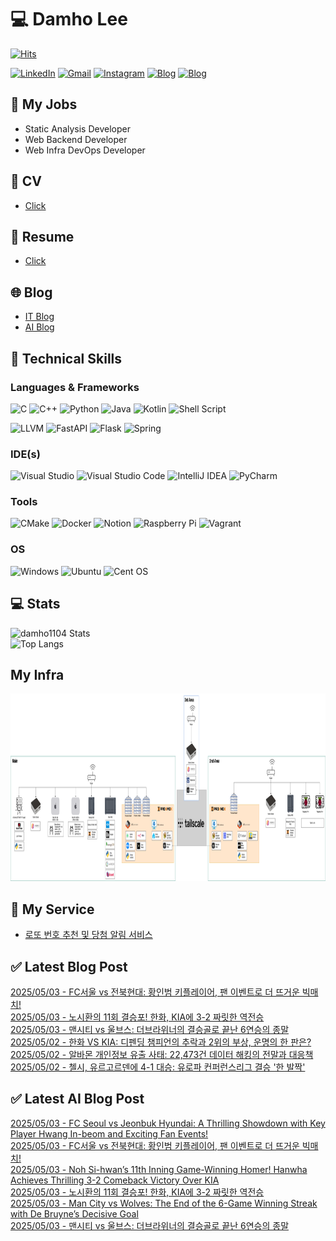 
# 💻 Damho Lee

[![Hits](https://hits.seeyoufarm.com/api/count/incr/badge.svg?url=https%3A%2F%2Fgithub.com%2Fdamho1104&count_bg=%233D9CC8&title_bg=%23555555&icon=&icon_color=%23E7E7E7&title=hits&edge_flat=false)](https://hits.seeyoufarm.com)  

[![LinkedIn](https://img.shields.io/badge/Linkedin-%230077B5.svg?style=flat&logo=linkedin&logoColor=white)](https://www.linkedin.com/in/damho1104/)
[![Gmail](https://img.shields.io/badge/Gmail-D14836?style=flat&logo=gmail&logoColor=white)](mailto:damho1104@gmail.com)
[![Instagram](https://img.shields.io/badge/Instargram-%23E4405F.svg?style=flat&logo=Instagram&logoColor=white)](https://www.instagram.com/damho1104/)
[![Blog](https://img.shields.io/badge/Blog-%23000000.svg?style=flat&logo=Tistory&logoColor=white)](https://dmomo.co.kr/)
[![Blog](https://img.shields.io/badge/Blog-%23000000.svg?style=flat&logo=WordPress&logoColor=white)](https://blog.ai.dmomo.co.kr/)

## 📃 My Jobs
- Static Analysis Developer
- Web Backend Developer
- Web Infra DevOps Developer

## 📰 CV
- [Click](https://resume.dmomo.net/damho.lee/resume)  

## 📘 Resume
- [Click](https://damho1104.notion.site/8af3191b9815406d95708d9a0cea5a9e)  

## 🌐 Blog
- [IT Blog](https://dmomo.co.kr/)
- [AI Blog](https://blog.ai.dmomo.co.kr/)

## 💪 Technical Skills
### Languages & Frameworks
![C](https://img.shields.io/badge/c-%2300599C.svg?style=flat&logo=c&logoColor=white)
![C++](https://img.shields.io/badge/c++-%2300599C.svg?style=flat&logo=c%2B%2B&logoColor=white)
![Python](https://img.shields.io/badge/Python-3776AB.svg?&style=flat&logo=Python&logoColor=white)
![Java](https://img.shields.io/badge/java-%23ED8B00.svg?style=flat&logo=openjdk&logoColor=white)
![Kotlin](https://img.shields.io/badge/Kotlin-%237F52FF.svg?style=flat&logo=Kotlin&logoColor=white)
![Shell Script](https://img.shields.io/badge/Shell_script-%23121011.svg?style=flat&logo=gnu-bash&logoColor=white)  
  
![LLVM](https://img.shields.io/badge/LLVM/Clang-000B1D.svg?&style=flat&logo=LLVM&logoColor=white)
![FastAPI](https://img.shields.io/badge/FastAPI-005571?style=flat&logo=fastapi)
![Flask](https://img.shields.io/badge/Flask-%23000.svg?style=flat&logo=flask&logoColor=white)
![Spring](https://img.shields.io/badge/Springboot-%236DB33F.svg?style=flat&logo=spring&logoColor=white)
  
  
### IDE(s)
![Visual Studio](https://img.shields.io/badge/Visual%20Studio-5C2D91.svg?style=flat&logo=visual-studio&logoColor=white) 
![Visual Studio Code](https://img.shields.io/badge/Visual%20Studio%20Code-0078d7.svg?style=flat&logo=visual-studio-code&logoColor=white)
![IntelliJ IDEA](https://img.shields.io/badge/IntelliJIDEA-000000.svg?style=flat&logo=intellij-idea&logoColor=white) 
![PyCharm](https://img.shields.io/badge/PyCharm-143?style=flat&logo=pycharm&logoColor=black&color=black&labelColor=green) 


### Tools
![CMake](https://img.shields.io/badge/CMake-%23008FBA.svg?style=flat&logo=cmake&logoColor=white)
![Docker](https://img.shields.io/badge/docker-%230db7ed.svg?style=flat&logo=docker&logoColor=white)
![Notion](https://img.shields.io/badge/Notion-%23000000.svg?style=flat&logo=notion&logoColor=white)
![Raspberry Pi](https://img.shields.io/badge/-RaspberryPi-C51A4A?style=flat&logo=Raspberry-Pi)
![Vagrant](https://img.shields.io/badge/Vagrant-%231563FF.svg?style=flat&logo=vagrant&logoColor=white)


### OS
![Windows](https://img.shields.io/badge/Windows-0078D6?style=flat&logo=windows&logoColor=white)
![Ubuntu](https://img.shields.io/badge/Ubuntu-E95420?style=flat&logo=ubuntu&logoColor=white)
![Cent OS](https://img.shields.io/badge/Cent%20OS-002260?style=flat&logo=centos&logoColor=F0F0F0)


## :computer: Stats
![damho1104 Stats](https://github-readme-stats.vercel.app/api?username=damho1104&hide=issues&show_icons=true&theme=dark)  
![Top Langs](https://github-readme-stats.vercel.app/api/top-langs/?username=damho1104&layout=compact&theme=dark)


## My Infra
<div align="center">
    <p>
    <img src="imgs/infra.png" alt="infra" style="width: 1200px; height: 300px;">
    </p>
</div>


## 📣 My Service
- [로또 번호 추천 및 당첨 알림 서비스](https://lotto.dmomo.co.kr/)  


## ✅ Latest Blog Post

[2025/05/03 - FC서울 vs 전북현대: 황인범 키플레이어, 팬 이벤트로 더 뜨거운 빅매치!](https://dmomo.co.kr/374) <br/>
[2025/05/03 - 노시환의 11회 결승포! 한화, KIA에 3-2 짜릿한 역전승](https://dmomo.co.kr/373) <br/>
[2025/05/03 - 맨시티 vs 울브스: 더브라위너의 결승골로 끝난 6연승의 종말](https://dmomo.co.kr/372) <br/>
[2025/05/02 - 한화 VS KIA: 디펜딩 챔피언의 추락과 2위의 부상, 운명의 한 판은?](https://dmomo.co.kr/371) <br/>
[2025/05/02 - 알바몬 개인정보 유출 사태: 22,473건 데이터 해킹의 전말과 대응책](https://dmomo.co.kr/370) <br/>
[2025/05/02 - 첼시, 유르고르덴에 4-1 대승: 유로파 컨퍼런스리그 결승 '한 발짝'](https://dmomo.co.kr/369) <br/>

## ✅ Latest AI Blog Post
[2025/05/03 - FC Seoul vs Jeonbuk Hyundai: A Thrilling Showdown with Key Player Hwang In-beom and Exciting Fan Events!](https://blog.ai.dmomo.co.kr/trend/2008) <br/>
[2025/05/03 - FC서울 vs 전북현대: 황인범 키플레이어, 팬 이벤트로 더 뜨거운 빅매치!](https://blog.ai.dmomo.co.kr/trend/2006) <br/>
[2025/05/03 - Noh Si-hwan’s 11th Inning Game-Winning Homer! Hanwha Achieves Thrilling 3-2 Comeback Victory Over KIA](https://blog.ai.dmomo.co.kr/trend/2003) <br/>
[2025/05/03 - 노시환의 11회 결승포! 한화, KIA에 3-2 짜릿한 역전승](https://blog.ai.dmomo.co.kr/trend/2001) <br/>
[2025/05/03 - Man City vs Wolves: The End of the 6-Game Winning Streak with De Bruyne’s Decisive Goal](https://blog.ai.dmomo.co.kr/trend/1998) <br/>
[2025/05/03 - 맨시티 vs 울브스: 더브라위너의 결승골로 끝난 6연승의 종말](https://blog.ai.dmomo.co.kr/trend/1996) <br/>
